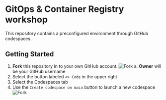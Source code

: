# GitOps & Container Registry workshop
This repository contains a preconfigured environment through GitHub codespaces.  

## Getting Started

1. **Fork** this repository in to your own GitHub account. 
    <img src="https://github.com/NicholasCote/gitops-harbor-workshop/blob/main/media/gitops-fork.png" alt="Fork" style="margin: auto">
  a. **Owner** will be your GitHub username 
2. Select the button labeled `<> Code` in the upper right
3. Select the Codespaces tab 
4. Use the `Create codespace on main` button to launch a new codespace
    <img src="https://github.com/NicholasCote/gitops-harbor-workshop/blob/main/media/gitops-codespace.png" alt="Fork" style="margin: auto">

